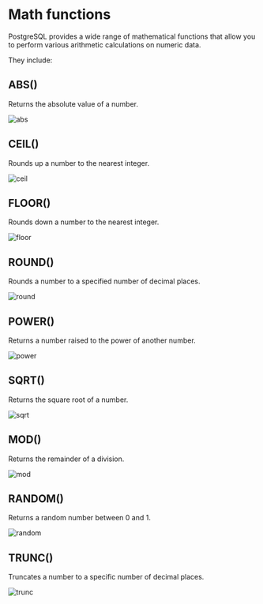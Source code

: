 # Math functions

PostgreSQL provides a wide range of mathematical functions that allow you to perform various arithmetic calculations on numeric data.

They include:

## ABS()
Returns the absolute value of a number.

![abs](abs.png)

## CEIL()
Rounds up a number to the nearest integer.

![ceil](ceil.png)

## FLOOR()
Rounds down a number to the nearest integer.

![floor](floor.png)

## ROUND()
Rounds a number to a specified number of decimal places.

![round](round.png)

## POWER()
Returns a number raised to the power of another number.

![power](power.png)

## SQRT()
Returns the square root of a number.

![sqrt](sqrt.png)

## MOD()
Returns the remainder of a division.

![mod](mod.png)

## RANDOM()
Returns a random number between 0 and 1.

![random](random.png)

## TRUNC()
Truncates a number to a specific number of decimal places.

![trunc](trunc.png)
